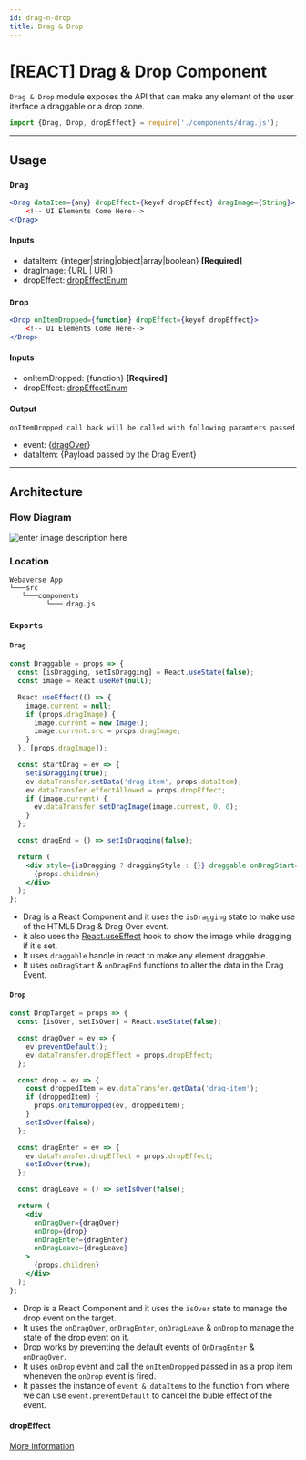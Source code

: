 ```yaml
---
id: drag-n-drop
title: Drag & Drop
---
```


# [REACT] Drag & Drop Component

`Drag & Drop` module exposes the API that can make any element of the user iterface a draggable or a drop zone. 

```js
import {Drag, Drop, dropEffect} = require('./components/drag.js');
```

---


## Usage

### `Drag`

```jsx
<Drag dataItem={any} dropEffect={keyof dropEffect} dragImage={String}>
	<!-- UI Elements Come Here-->
</Drag>
```
#### Inputs
* dataItem: {integer|string|object|array|boolean} **[Required]**
* dragImage: {URL | URI }
* dropEffect: [dropEffectEnum](https://www.w3.org/TR/2010/WD-html5-20101019/dnd.html#dom-datatransfer-dropeffect)

### `Drop`

```jsx
<Drop onItemDropped={function} dropEffect={keyof dropEffect}>
	<!-- UI Elements Come Here-->
</Drop>
```
#### Inputs
* onItemDropped: {function} **[Required]**
* dropEffect: [dropEffectEnum](https://www.w3.org/TR/2010/WD-html5-20101019/dnd.html#dom-datatransfer-dropeffect)

#### Output
`onItemDropped call back will be called with following paramters passed`
* event: {[dragOver](https://www.w3.org/TR/2010/WD-html5-20101019/dnd.html#dndevents)}
* dataItem: {Payload passed by the Drag Event}

---

## Architecture

### Flow Diagram

![enter image description here](https://i.ibb.co/0n6500K/Drag-Drop-drawio.png)

### Location

```
Webaverse App
└───src
   └───components
         └─── drag.js
```

### `Exports`


#### `Drag`

```jsx
const Draggable = props => {
  const [isDragging, setIsDragging] = React.useState(false);
  const image = React.useRef(null);

  React.useEffect(() => {
    image.current = null;
    if (props.dragImage) {
      image.current = new Image();
      image.current.src = props.dragImage;
    }
  }, [props.dragImage]);

  const startDrag = ev => {
    setIsDragging(true);
    ev.dataTransfer.setData('drag-item', props.dataItem);
    ev.dataTransfer.effectAllowed = props.dropEffect;
    if (image.current) {
      ev.dataTransfer.setDragImage(image.current, 0, 0);
    }
  };

  const dragEnd = () => setIsDragging(false);

  return (
    <div style={isDragging ? draggingStyle : {}} draggable onDragStart={startDrag} onDragEnd={dragEnd}>
      {props.children}
    </div>
  );
};

```
- Drag is a React Component and it uses the `isDragging` state to make use of the HTML5 Drag & Drag Over event. 
- it also uses the [React.useEffect](https://reactjs.org/docs/hooks-effect.html) hook to show the image while dragging if it's set.
- It uses `draggable` handle in react to make any element draggable. 
- It uses `onDragStart` & `onDragEnd` functions to alter the data in the Drag Event.

#### `Drop`

```jsx
const DropTarget = props => {
  const [isOver, setIsOver] = React.useState(false);

  const dragOver = ev => {
    ev.preventDefault();
    ev.dataTransfer.dropEffect = props.dropEffect;
  };

  const drop = ev => {
    const droppedItem = ev.dataTransfer.getData('drag-item');
    if (droppedItem) {
      props.onItemDropped(ev, droppedItem);
    }
    setIsOver(false);
  };

  const dragEnter = ev => {
    ev.dataTransfer.dropEffect = props.dropEffect;
    setIsOver(true);
  };

  const dragLeave = () => setIsOver(false);

  return (
    <div
      onDragOver={dragOver}
      onDrop={drop}
      onDragEnter={dragEnter}
      onDragLeave={dragLeave}
    >
      {props.children}
    </div>
  );
};

```
- Drop is a React Component and it uses the `isOver` state to manage the drop event on the target.
- It uses the `onDragOver`, `onDragEnter`, `onDragLeave` & `onDrop` to manage the state of the drop event on it. 
- Drop works by preventing the default events of `OnDragEnter` & `onDragOver`.
- It uses `onDrop` event and call the `onItemDropped` passed in as a prop item wheneven the `onDrop` event is fired.
- It passes the instance of `event & dataItems` to the function from where we can use `event.preventDefault` to cancel the buble effect of the event.

#### dropEffect
[More Information](https://www.w3.org/TR/2010/WD-html5-20101019/dnd.html#dom-datatransfer-dropeffect)
